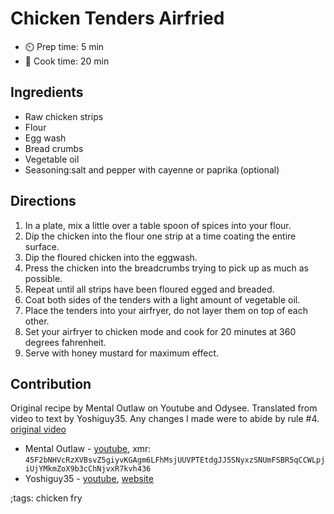 # Chicken Tenders Airfried

- ⏲️ Prep time: 5 min
- 🍳 Cook time: 20 min

## Ingredients

- Raw chicken strips
- Flour
- Egg wash
- Bread crumbs
- Vegetable oil
- Seasoning:salt and pepper with cayenne or paprika (optional)

## Directions

1. In a plate, mix a little over a table spoon of spices into your flour.
2. Dip the chicken into the flour one strip at a time coating the entire surface.
3. Dip the floured chicken into the eggwash.
4. Press the chicken into the breadcrumbs trying to pick up as much as possible.
5. Repeat until all strips have been floured egged and breaded.
6. Coat both sides of the tenders with a light amount of vegetable oil.
7. Place the tenders into your airfryer, do not layer them on top of each other.
8. Set your airfryer to chicken mode and cook for 20 minutes at 360 degrees fahrenheit.
9. Serve with honey mustard for maximum effect.

## Contribution

Original recipe by Mental Outlaw on Youtube and Odysee.
Translated from video to text by Yoshiguy35.
Any changes I made were to abide by rule #4.
[original video](https://www.youtube.com/watch?v=PymSsu_LufA)

- Mental Outlaw - [youtube](https://www.youtube.com/user/MentalOutlawStudios), xmr: `45F2bNHVcRzXVBsvZ5giyvKGAgm6LFhMsjUUVPTEtdgJJ5SNyxzSNUmFSBR5qCCWLpjiUjYMkmZoX9b3cChNjvxR7kvh436`
- Yoshiguy35 - [youtube](https://www.youtube.com/channel/UCWX13rdnpFNeMh7gOhexnlg), [website](https://www.yoshiguy35.com/)

;tags: chicken fry
